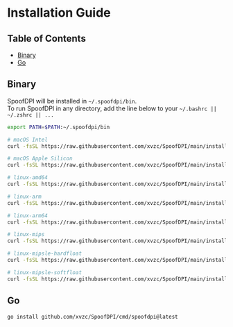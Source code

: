 # Installation Guide

## Table of Contents

<!--ts-->
   * [Binary](#binary)
   * [Go](#go)
<!--te-->

## Binary
SpoofDPI will be installed in `~/.spoofdpi/bin`.  
To run SpoofDPI in any directory, add the line below to your `~/.bashrc || ~/.zshrc || ...`
```bash
export PATH=$PATH:~/.spoofdpi/bin
```
```bash
# macOS Intel
curl -fsSL https://raw.githubusercontent.com/xvzc/SpoofDPI/main/install.sh | bash -s darwin-amd64

# macOS Apple Silicon
curl -fsSL https://raw.githubusercontent.com/xvzc/SpoofDPI/main/install.sh | bash -s darwin-arm64

# linux-amd64
curl -fsSL https://raw.githubusercontent.com/xvzc/SpoofDPI/main/install.sh | bash -s linux-amd64

# linux-arm
curl -fsSL https://raw.githubusercontent.com/xvzc/SpoofDPI/main/install.sh | bash -s linux-arm

# linux-arm64
curl -fsSL https://raw.githubusercontent.com/xvzc/SpoofDPI/main/install.sh | bash -s linux-arm64

# linux-mips
curl -fsSL https://raw.githubusercontent.com/xvzc/SpoofDPI/main/install.sh | bash -s linux-mips

# linux-mipsle-hardfloat
curl -fsSL https://raw.githubusercontent.com/xvzc/SpoofDPI/main/install.sh | bash -s linux-mipsle-hardfloat

# linux-mipsle-softfloat
curl -fsSL https://raw.githubusercontent.com/xvzc/SpoofDPI/main/install.sh | bash -s linux-mipsle-softfloat
```

## Go
```bash
go install github.com/xvzc/SpoofDPI/cmd/spoofdpi@latest
```
